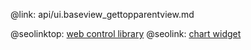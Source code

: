 @link: api/ui.baseview_gettopparentview.md

@seolinktop: [web control library](https://webix.com)
@seolink: [chart widget](https://webix.com/widget/charts/)